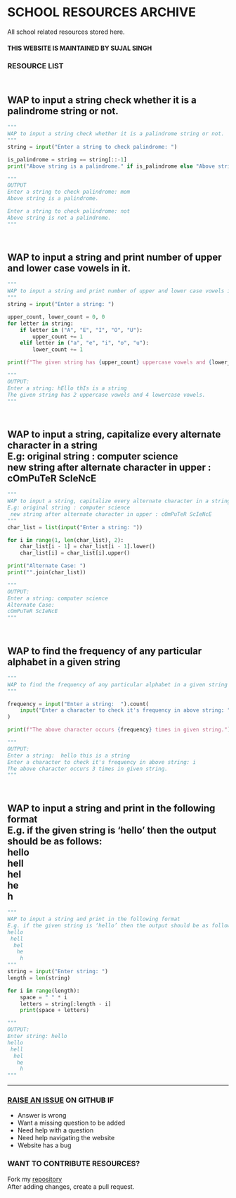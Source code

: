 # SCHOOL RESOURCES ARCHIVE

All school related resources stored here.

#### THIS WEBSITE IS MAINTAINED BY SUJAL SINGH

### RESOURCE LIST

## <br>WAP to input a string check whether it is a palindrome string or not.<br>
```python
"""
WAP to input a string check whether it is a palindrome string or not.
"""
string = input("Enter a string to check palindrome: ")

is_palindrome = string == string[::-1]
print("Above string is a palindrome." if is_palindrome else "Above string is not a palindrome.")

"""
OUTPUT
Enter a string to check palindrome: mom
Above string is a palindrome.

Enter a string to check palindrome: not
Above string is not a palindrome.
"""
```
## <br>WAP to input a string and print number of upper and lower case vowels in it.<br>
```python
"""
WAP to input a string and print number of upper and lower case vowels in it.
"""
string = input("Enter a string: ")

upper_count, lower_count = 0, 0
for letter in string:
    if letter in ("A", "E", "I", "O", "U"):
        upper_count += 1
    elif letter in ("a", "e", "i", "o", "u"):
        lower_count += 1

print(f"The given string has {upper_count} uppercase vowels and {lower_count} lowercase vowels.")

"""
OUTPUT:
Enter a string: hEllo thIs is a string
The given string has 2 uppercase vowels and 4 lowercase vowels.
"""
```
## <br>WAP to input a string, capitalize every alternate character in a string<br>E.g: original string : computer science<br> new string after alternate character in upper : cOmPuTeR ScIeNcE<br>
```python
"""
WAP to input a string, capitalize every alternate character in a string
E.g: original string : computer science
 new string after alternate character in upper : cOmPuTeR ScIeNcE
"""
char_list = list(input("Enter a string: "))

for i in range(1, len(char_list), 2):
    char_list[i - 1] = char_list[i - 1].lower()
    char_list[i] = char_list[i].upper()

print("Alternate Case: ")
print("".join(char_list))

"""
OUTPUT:
Enter a string: computer science
Alternate Case: 
cOmPuTeR ScIeNcE
"""

```
## <br>WAP to find the frequency of any particular alphabet in a given string<br>
```python
"""
WAP to find the frequency of any particular alphabet in a given string
"""

frequency = input("Enter a string:  ").count(
    input("Enter a character to check it's frequency in above string: ")
)

print(f"The above character occurs {frequency} times in given string.")

"""
OUTPUT:
Enter a string:  hello this is a string
Enter a character to check it's frequency in above string: i
The above character occurs 3 times in given string.
"""
```
## <br>WAP to input a string and print in the following format<br>E.g. if the given string is ‘hello’ then the output should be as follows:<br>hello<br> hell<br>  hel<br>   he<br>    h<br>
```python
"""
WAP to input a string and print in the following format
E.g. if the given string is ‘hello’ then the output should be as follows:
hello
 hell
  hel
   he
    h
"""
string = input("Enter string: ")
length = len(string)

for i in range(length):
    space = " " * i
    letters = string[:length - i]
    print(space + letters)

"""
OUTPUT:
Enter string: hello
hello
 hell
  hel
   he
    h
"""

```


---

### [RAISE AN ISSUE](https://github.com/sujaldev/school/issues/new/choose) ON GITHUB IF

- Answer is wrong
- Want a missing question to be added
- Need help with a question
- Need help navigating the website
- Website has a bug

### WANT TO CONTRIBUTE RESOURCES?

Fork my [repository](https://github.com/sujaldev/school) \
After adding changes, create a pull request.